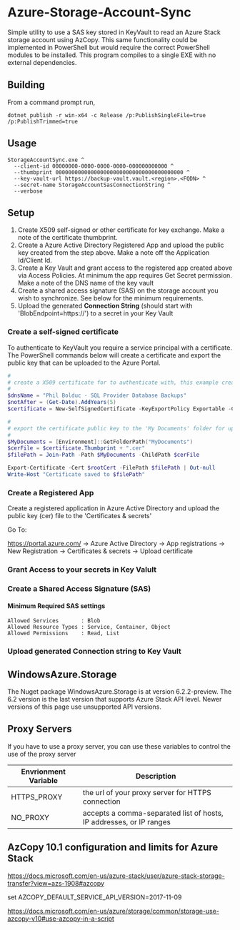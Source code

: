 # Azure-Storage-Account-Sync

Simple utility to use a SAS key stored in KeyVault to read an Azure Stack storage account using AzCopy. This same functionality could be 
implemented in PowerShell but would require the correct PowerShell modules to be installed.  This program compiles to a single EXE 
with no external dependencies.

## Building

From a command prompt run,

```
dotnet publish -r win-x64 -c Release /p:PublishSingleFile=true /p:PublishTrimmed=true
```

## Usage

```
StorageAccountSync.exe ^
  --client-id 00000000-0000-0000-0000-000000000000 ^
  --thumbprint 0000000000000000000000000000000000000000 ^
  --key-vault-url https://backup-vault.vault.<region>.<FQDN> ^
  --secret-name StorageAccountSasConnectionString ^
  --verbose
```

## Setup

1. Create X509 self-signed or other certificate for key exchange. Make a note of the certificate thumbprint.
1. Create a Azure Active Directory Registered App and upload the public key created from the step above. Make a note off the Application Id/Client Id.
1. Create a Key Vault and grant access to the registered app created above via Access Policies. At minimum the app requires Get Secret permission. Make a note of the DNS name of the key vault
1. Create a shared access signature (SAS) on the storage account you wish to synchronize. See below for the minimum requirements.
1. Upload the generated **Connection String** (should start with 'BlobEndpoint=https://') to a secret in your Key Vault

### Create a self-signed certificate

To authenticate to KeyVault you require a service principal with a certificate.  The PowerShell commands below will create a certificate
and export the public key that can be uploaded to the Azure Portal.

```powershell
# 
# create a X509 certificate for to authenticate with, this example creates a certificate valid for 5 years
# 
$dnsName = "Phil Bolduc - SQL Provider Database Backups"
$notAfter = (Get-Date).AddYears(5)
$certificate = New-SelfSignedCertificate -KeyExportPolicy Exportable -CertStoreLocation cert:\CurrentUser\My -DnsName $dnsName -NotAfter $notAfter -KeySpec KeyExchange

#
# export the certificate public key to the 'My Documents' folder for upload to registered app
# 
$MyDocuments = [Environment]::GetFolderPath("MyDocuments")
$cerFile = $certificate.Thumbprint + ".cer"
$filePath = Join-Path -Path $MyDocuments -ChildPath $cerFile

Export-Certificate -Cert $rootCert -FilePath $filePath | Out-null
Write-Host "Certificate saved to $filePath"
```

### Create a Registered App

Create a registered application in Azure Active Directory and upload the public key (cer) file to the 'Certificates & secrets'

Go To:

 https://portal.azure.com/ -> Azure Active Directory -> App registrations -> New Registration -> Certificates & secrets -> Upload certificate


### Grant Access to your secrets in Key Valult

### Create a Shared Access Signature (SAS)

#### Minimum Required SAS settings
```
Allowed Services       : Blob
Allowed Resource Types : Service, Container, Object
Allowed Permissions    : Read, List
```

### Upload generated **Connection string** to Key Vault

## WindowsAzure.Storage

The Nuget package WindowsAzure.Storage is at version 6.2.2-preview.  The 6.2 version is the last version that supports Azure Stack API level.
Newer versions of this page use unsupported API versions.

## Proxy Servers
If you have to use a proxy server, you can use these variables to control the use of the proxy server

| Envrionment Variable | Description |
| -------------------- | ----------- |
| HTTPS_PROXY          | the url of your proxy server for HTTPS connection |
| NO_PROXY             | accepts a comma-separated list of hosts, IP addresses, or IP ranges |

## AzCopy 10.1 configuration and limits for Azure Stack

https://docs.microsoft.com/en-us/azure-stack/user/azure-stack-storage-transfer?view=azs-1908#azcopy

set AZCOPY_DEFAULT_SERVICE_API_VERSION=2017-11-09

https://docs.microsoft.com/en-us/azure/storage/common/storage-use-azcopy-v10#use-azcopy-in-a-script
